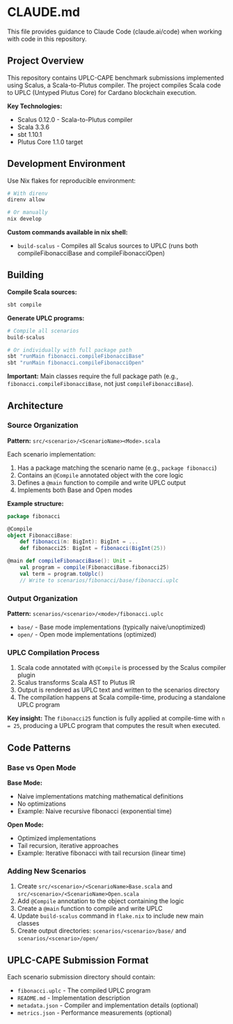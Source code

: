 # CLAUDE.md

This file provides guidance to Claude Code (claude.ai/code) when working with code in this repository.

## Project Overview

This repository contains UPLC-CAPE benchmark submissions implemented using Scalus, a Scala-to-Plutus compiler. The project compiles Scala code to UPLC (Untyped Plutus Core) for Cardano blockchain execution.

**Key Technologies:**
- Scalus 0.12.0 - Scala-to-Plutus compiler
- Scala 3.3.6
- sbt 1.10.1
- Plutus Core 1.1.0 target

## Development Environment

Use Nix flakes for reproducible environment:

```bash
# With direnv
direnv allow

# Or manually
nix develop
```

**Custom commands available in nix shell:**
- `build-scalus` - Compiles all Scalus sources to UPLC (runs both compileFibonacciBase and compileFibonacciOpen)

## Building

**Compile Scala sources:**
```bash
sbt compile
```

**Generate UPLC programs:**
```bash
# Compile all scenarios
build-scalus

# Or individually with full package path
sbt "runMain fibonacci.compileFibonacciBase"
sbt "runMain fibonacci.compileFibonacciOpen"
```

**Important:** Main classes require the full package path (e.g., `fibonacci.compileFibonacciBase`, not just `compileFibonacciBase`).

## Architecture

### Source Organization

**Pattern:** `src/<scenario>/<ScenarioName><Mode>.scala`

Each scenario implementation:
1. Has a package matching the scenario name (e.g., `package fibonacci`)
2. Contains an `@Compile` annotated object with the core logic
3. Defines a `@main` function to compile and write UPLC output
4. Implements both Base and Open modes

**Example structure:**
```scala
package fibonacci

@Compile
object FibonacciBase:
    def fibonacci(n: BigInt): BigInt = ...
    def fibonacci25: BigInt = fibonacci(BigInt(25))

@main def compileFibonacciBase(): Unit =
    val program = compile(FibonacciBase.fibonacci25)
    val term = program.toUplc()
    // Write to scenarios/fibonacci/base/fibonacci.uplc
```

### Output Organization

**Pattern:** `scenarios/<scenario>/<mode>/fibonacci.uplc`

- `base/` - Base mode implementations (typically naive/unoptimized)
- `open/` - Open mode implementations (optimized)

### UPLC Compilation Process

1. Scala code annotated with `@Compile` is processed by the Scalus compiler plugin
2. Scalus transforms Scala AST to Plutus IR
3. Output is rendered as UPLC text and written to the scenarios directory
4. The compilation happens at Scala compile-time, producing a standalone UPLC program

**Key insight:** The `fibonacci25` function is fully applied at compile-time with `n = 25`, producing a UPLC program that computes the result when executed.

## Code Patterns

### Base vs Open Mode

**Base Mode:**
- Naive implementations matching mathematical definitions
- No optimizations
- Example: Naive recursive fibonacci (exponential time)

**Open Mode:**
- Optimized implementations
- Tail recursion, iterative approaches
- Example: Iterative fibonacci with tail recursion (linear time)

### Adding New Scenarios

1. Create `src/<scenario>/<ScenarioName>Base.scala` and `src/<scenario>/<ScenarioName>Open.scala`
2. Add `@Compile` annotation to the object containing the logic
3. Create a `@main` function to compile and write UPLC
4. Update `build-scalus` command in `flake.nix` to include new main classes
5. Create output directories: `scenarios/<scenario>/base/` and `scenarios/<scenario>/open/`

## UPLC-CAPE Submission Format

Each scenario submission directory should contain:
- `fibonacci.uplc` - The compiled UPLC program
- `README.md` - Implementation description
- `metadata.json` - Compiler and implementation details (optional)
- `metrics.json` - Performance measurements (optional)
